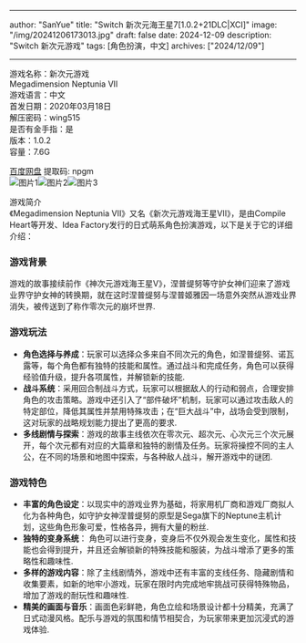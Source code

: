 
---
author: "SanYue"
title: "Switch 新次元海王星7[1.0.2+21DLC|XCI]"
image: "/img/20241206173013.jpg"
draft: false
date: 2024-12-09
description: "Switch 新次元游戏"
tags: [角色扮演，中文]
archives: ["2024/12/09"]

---

游戏名称：新次元游戏   
Megadimension Neptunia VII    
游戏语言：中文  
首发日期：2020年03月18日  
解压密码：wing515  
是否有金手指：是  
版本：1.0.2   
容量：7.6G

[百度网盘](https://pan.baidu.com/s/1sne1leshvkt55d7zMo1lrw) 提取码: npgm  
![图片1](/img/2eb846.jpg)![图片2](/img/cf33fd.jpg)![图片3](/img/489d08.jpg)  

游戏简介  
《Megadimension Neptunia VII》又名《新次元游戏海王星VII》，是由Compile Heart等开发、Idea Factory发行的日式萌系角色扮演游戏，以下是关于它的详细介绍：

### 游戏背景
游戏的故事接续前作《神次元游戏海王星V》，涅普缇努等守护女神们迎来了游戏业界守护女神的转换期，就在这时涅普缇努与涅普姬雅因一场意外突然从游戏业界消失，被传送到了称作零次元的崩坏世界.

### 游戏玩法
- **角色选择与养成**：玩家可以选择众多来自不同次元的角色，如涅普缇努、诺瓦露等，每个角色都有独特的技能和属性。通过战斗和完成任务，角色可以获得经验值升级，提升各项属性，并解锁新的技能.
- **战斗系统**：采用回合制战斗方式，玩家可以根据敌人的行动和弱点，合理安排角色的攻击策略。游戏中还引入了“部件破坏”机制，玩家可以通过攻击敌人的特定部位，降低其属性并禁用特殊攻击；在“巨大战斗”中，战场会受到限制，这对玩家的战略规划能力提出了更高的要求.
- **多线剧情与探索**：游戏的故事主线依次在零次元、超次元、心次元三个次元展开，每个次元都有对应的大篇章和独特的剧情及任务。玩家将操控不同的主人公，在不同的场景和地图中探索，与各种敌人战斗，解开游戏中的谜团.

### 游戏特色
- **丰富的角色设定**：以现实中的游戏业界为基础，将家用机厂商和游戏厂商拟人化为各种角色，如守护女神涅普缇努的原型是Sega旗下的Neptune主机计划，这些角色形象可爱，性格各异，拥有大量的粉丝.
- **独特的变身系统**： 角色可以进行变身，变身后不仅外观会发生变化，属性和技能也会得到提升，并且还会解锁新的特殊技能和服装，为战斗增添了更多的策略性和趣味性.
- **多样的游戏内容**：除了主线剧情外，游戏中还有丰富的支线任务、隐藏剧情和收集要素，如新的地牢小游戏，玩家在限时内完成地牢挑战可获得特殊物品，增加了游戏的耐玩性和趣味性.
- **精美的画面与音乐**：画面色彩鲜艳，角色立绘和场景设计都十分精美，充满了日式动漫风格。配乐与游戏的氛围和情节相契合，为玩家带来更加沉浸式的游戏体验.
